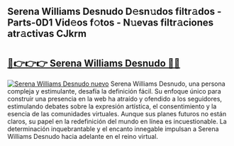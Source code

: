 ## Serena Williams Desnudo D𝚎sn𝚞dos filtr𝚊dos - Parts-0D1 Vid𝚎os f𝚘tos - N𝚞evas filtr𝚊ciones atr𝚊ctivas CJkrm

# <h2><a href="http://mbbpj4.tromn.icu/?c=Serena+Williams+Desnudo">🔗👉👉👉 Serena Williams Desnudo 🔗🔗</a></h2>

[![Serena Williams Desnudo nuevo](https://i.imgur.com/pEAQMta.gif)](http://mbbpj4.tromn.icu/?c=Serena+Williams+Desnudo)
Serena Williams Desnudo, una persona compleja y estimulante, desafía la definición fácil. Su enfoque único para construir una presencia en la web ha atraído y ofendido a los seguidores, estimulando debates sobre la expresión artística, el consentimiento y la esencia de las comunidades virtuales. Aunque sus planes futuros no están claros, su papel en la redefinición del mundo en línea es incuestionable. La determinación inquebrantable y el encanto innegable impulsan a Serena Williams Desnudo hacia adelante en el reino virtual.
